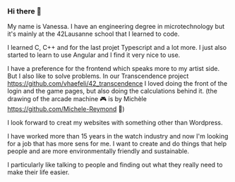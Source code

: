 ### Hi there 👋

My name is Vanessa. I have an engineering degree in microtechnology but it's mainly at the 42Lausanne school that I learned to code.

I learned C, C++ and for the last projet Typescript and a lot more.
I just also started to learn to use Angular and I find it very nice to use.

I have a preference for the frontend which speaks more to my artist side. But I also like to solve problems. In our Transcendence project https://github.com/vhaefeli/42_transcendence I loved doing the front of the login and the game pages, but also doing the calculations behind it. (the drawing of the arcade machine 🎮 is by Michèle https://github.com/Michele-Reymond 💜)

I look forward to creat my websites with something other than Wordpress.

I have worked more than 15 years in the watch industry and now I'm looking for a job that has more sens for me. I want to create and do things that help people and are more environmentally friendly and sustainable.

I particularly like talking to people and finding out what they really need to make their life easier.
